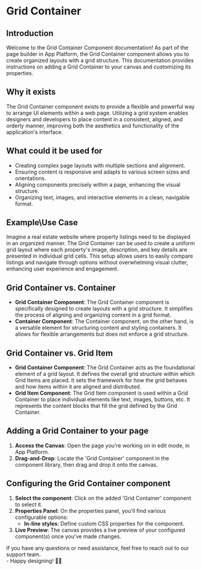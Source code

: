 # Grid Container

## Introduction

Welcome to the Grid Container Component documentation! As part of the page builder in App Platform, the Grid Container component allows you to create organized layouts with a grid structure. This documentation provides instructions on adding a Grid Container to your canvas and customizing its properties.

## Why it exists

The Grid Container component exists to provide a flexible and powerful way to arrange UI elements within a web page. Utilizing a grid system enables designers and developers to place content in a consistent, aligned, and orderly manner, improving both the aesthetics and functionality of the application's interface.

## What could it be used for

* Creating complex page layouts with multiple sections and alignment.
* Ensuring content is responsive and adapts to various screen sizes and orientations.
* Aligning components precisely within a page, enhancing the visual structure.
* Organizing text, images, and interactive elements in a clean, navigable format.

## Example\Use Case

Imagine a real estate website where property listings need to be displayed in an organized manner. The Grid Container can be used to create a uniform grid layout where each property's image, description, and key details are presented in individual grid cells. This setup allows users to easily compare listings and navigate through options without overwhelming visual clutter, enhancing user experience and engagement.

## Grid Container vs. Container

* **Grid Container Component**: The Grid Container component is specifically designed to create layouts with a grid structure. It simplifies the process of aligning and organizing content in a grid format.
* **Container Component**: The Container component, on the other hand, is a versatile element for structuring content and styling containers. It allows for flexible arrangements but does not enforce a grid structure.

## Grid Container vs. Grid Item

* **Grid Container Component**: The Grid Container acts as the foundational element of a grid layout. It defines the overall grid structure within which Grid Items are placed. It sets the framework for how the grid behaves and how items within it are aligned and distributed.
* **Grid Item Component**: The Grid Item component is used within a Grid Container to place individual elements like text, images, buttons, etc. It represents the content blocks that fill the grid defined by the Grid Container.

## Adding a Grid Container to your page

1. **Access the Canvas**: Open the page you're working on in edit mode, in App Platform.
2. **Drag-and-Drop**: Locate the 'Grid Container' component in the component library, then drag and drop it onto the canvas.

## Configuring the Grid Container component

1. **Select the component**: Click on the added 'Grid Container' component to select it.
2. **Properties Panel**: On the properties panel, you'll find various configurable options:
   * **In-line styles**: Define custom CSS properties for the component.&#x20;
3. **Live Preview**: The canvas provides a live preview of your configured component(s) once you've made changes.



If you have any questions or need assistance, feel free to reach out to our support team.\
&#x20;\- Happy designing! 🎨🚀
